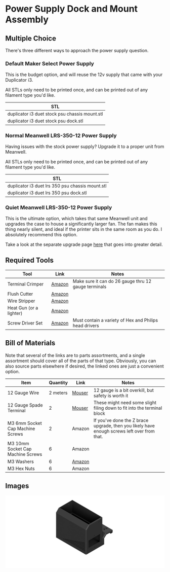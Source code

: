 # Power Supply Dock and Mount Assembly

## Multiple Choice

There's three different ways to approach the power supply question.

### Default Maker Select Power Supply
This is the budget option, and will reuse the 12v supply that came with your Duplicator i3.

All STLs only need to be printed once, and can be printed out of any filament type you'd like.

| STL |
| --- |
| duplicator i3 duet stock psu chassis mount.stl    |
| duplicator i3 duet stock psu dock.stl             |

### Normal Meanwell LRS-350-12 Power Supply
Having issues with the stock power supply? Upgrade it to a proper unit from Meanwell.

All STLs only need to be printed once, and can be printed out of any filament type you'd like.

| STL |
| --- |
| duplicator i3 duet lrs 350 psu chassis mount.stl  |
| duplicator i3 duet lrs 350 psu dock.stl           |

### Quiet Meanwell LRS-350-12 Power Supply
This is the ultimate option, which takes that same Meanwell unit and upgrades the case to house a significantly larger fan. The fan makes this thing nearly silent, and ideal if the printer sits in the same room as you do. I absolutely recommend this option.

Take a look at the separate upgrade page [here](../upgrades/quiet_meanwell_lrs_350_psu/quiet_meanwell_lrs_350_psu.md) that goes into greater detail.

## Required Tools
| Tool | Link | Notes |
| ---- | ---- | ----- |
| Terminal Crimper          | [Amazon](https://smile.amazon.com/s?k=molex+jst+crimper)                                              | Make sure it can do 26 gauge thru 12 gauge terminals
| Flush Cutter              | [Amazon](https://smile.amazon.com/Hakko-CHP-170-Micro-Cutter/dp/B00FZPDG1K/)                          |
| Wire Stripper             | [Amazon](https://smile.amazon.com/s?k=wire+stripper)                                                  |
| Heat Gun (or a lighter)   | [Amazon](https://smile.amazon.com/s?k=heat+gun)   
| Screw Driver Set          | [Amazon](https://smile.amazon.com/Syntus-Precision-Screwdriver-Electronics-Cellphone/dp/B071PB4RPV)   | Must contain a variety of Hex and Philips head drivers

## Bill of Materials
Note that several of the links are to parts assortments, and a single assortment should cover all of the parts of that type. Obviously, you can also source parts elsewhere if desired, the linked ones are just a convenient option.

| Item | Quantity | Link | Notes |
| ---- | -------- | ---- | ----- |
| 12 Gauge Wire                         | 2 meters  | [Mouser](https://www.mouser.com/ProductDetail/TE-Connectivity-Raychem/44A0111-12-0CS448?qs=pLY5GE0xrmJhn6WhPS46fA%3D%3D)      | 12 gauge is a bit overkill, but safety is worth it
| 12 Gauge Spade Terminal               | 2         | [Mouser](https://www.mouser.com/ProductDetail/Molex/19131-0004?qs=sLlYHtrnUedrBRMIT5hiJw%3D%3D)                               | These might need some slight filing down to fit into the terminal block
| M3 6mm Socket Cap Machine Screws      | 2         | Amazon                                                                                                                        | If you've done the Z brace upgrade, then you likely have enough screws left over from that.
| M3 10mm Socket Cap Machine Screws     | 6         | Amazon                                                                                                                        |
| M3 Washers                            | 6         | [Amazon](https://smile.amazon.com/gp/product/B07CG9J4NC)                                                                      |
| M3 Hex Nuts                           | 6         | Amazon                                                                                                                        |

## Images
<p align="center"><img src="https://raw.githubusercontent.com/naschorr/duplicator-i3-duet/main/images/power_supply_render_0.png"/></p>
